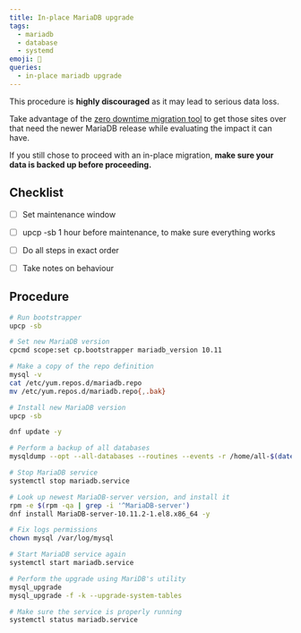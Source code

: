 ```yaml
---
title: In-place MariaDB upgrade
tags:
  - mariadb
  - database
  - systemd
emoji: 🦭
queries:
  - in-place mariadb upgrade
---
```


<Warning>

This procedure is **highly discouraged** as it may lead to serious data loss.

</Warning>

<Note>

Take advantage of the [zero downtime migration tool](https://docs.apiscp.com/admin/Migrations%20-%20server/#migration-components) to get those sites over that need the newer MariaDB release while evaluating the impact it can have.

</Note>

<Warning>

If you still chose to proceed with an in-place migration, **make sure your data is backed up before proceeding.**

</Warning>

## Checklist
- [ ] Set maintenance window
- [ ] upcp -sb 1 hour before maintenance, to make sure everything works
- [ ] Do all steps in exact order
- [ ] Take notes on behaviour


## Procedure

```bash
# Run bootstrapper
upcp -sb

# Set new MariaDB version
cpcmd scope:set cp.bootstrapper mariadb_version 10.11

# Make a copy of the repo definition
mysql -v
cat /etc/yum.repos.d/mariadb.repo
mv /etc/yum.repos.d/mariadb.repo{,.bak}

# Install new MariaDB version
upcp -sb

dnf update -y

# Perform a backup of all databases
mysqldump --opt --all-databases --routines --events -r /home/all-$(date +%F-%T).sql

# Stop MariaDB service
systemctl stop mariadb.service

# Look up newest MariaDB-server version, and install it
rpm -e $(rpm -qa | grep -i '^MariaDB-server')
dnf install MariaDB-server-10.11.2-1.el8.x86_64 -y

# Fix logs permissions
chown mysql /var/log/mysql

# Start MariaDB service again
systemctl start mariadb.service

# Perform the upgrade using MariDB's utility
mysql_upgrade
mysql_upgrade -f -k --upgrade-system-tables

# Make sure the service is properly running
systemctl status mariadb.service
```
